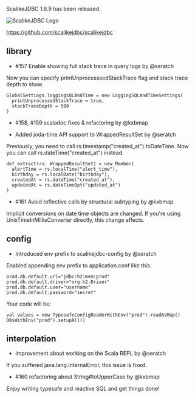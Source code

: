 ScalikeJDBC 1.6.9 has been released. 

![ScalikeJDBC Logo](https://scalikejdbc.org/img/logo.png)

https://github.com/scalikejdbc/scalikejdbc

## library

- #157 Enable showing full stack trace in query logs by @seratch

Now you can specify printUnprocesssedStackTrace flag and stack trace depth to show.

    GlobalSettings.loggingSQLAndTime = new LoggingSQLAndTimeSettings(
      printUnprocessedStackTrace = true,
      stackTraceDepth = 500
    )

- #158, #159 scaladoc fixes & refactoring by @kxbmap

- Added joda-time API support to WrappedResultSet by @seratch

Previously, you need to call rs.timestamp("created_at").toDateTime. Now you can call rs.dateTime("created_at") instead.

    def extract(rs: WrappedResultSet) = new Member(
      alertTime = rs.localTime("alert_time"),
      birthday = rs.localDate("birthday"),
      createdAt = rs.dateTime("created_at"),
      updatedAt = rs.dateTimeOpt("updated_at")
    )

- #161 Avoid reflective calls by structural subtyping by @kxbmap

Implicit conversions on date time objects are changed. If you're using UnixTimeInMillisConverter directly, this change affects. 

## config 

- Introduced env prefix to scalikejdbc-config by @seratch

Enabled appending env prefix to application.conf like this.

    prod.db.default.url="jdbc:h2:mem:prod"
    prod.db.default.driver="org.h2.Driver"
    prod.db.default.user="username"
    prod.db.default.password="secret"

Your code will be:

    val values = new TypesafeConfigReaderWithEnv("prod").readAsMap()
    DBsWithEnv("prod").setupAll()

## interpolation

- Improvement about working on the Scala REPL by @seratch

If you suffered java.lang.InternalError, this issue is fixed.

- #160 refactoring about String#toUpperCase by @kxbmap

Enjoy writing typesafe and reactive SQL and get things done!

